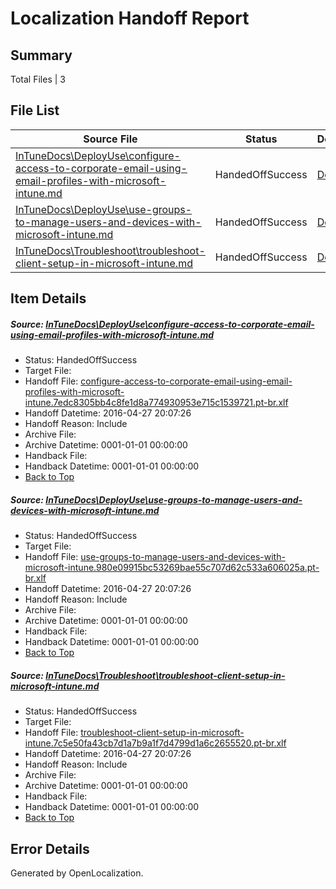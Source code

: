 # <a name='report-top'></a> Localization Handoff Report

## Summary
 Total Files | 3

## File List
 Source File | Status | Details 
 ----------- | ------ | ------- 
 [InTuneDocs\DeployUse\configure-access-to-corporate-email-using-email-profiles-with-microsoft-intune.md](https://github.com/Microsoft/IntuneDocs-pr/blob/40afa8bd45f6c7c141af8619460fe4a4f7eabced/InTuneDocs/DeployUse/configure-access-to-corporate-email-using-email-profiles-with-microsoft-intune.md) | HandedOffSuccess | [Details](#cce03dfd821efc0bfdce74e0799f8b52bfea1fd318)
 [InTuneDocs\DeployUse\use-groups-to-manage-users-and-devices-with-microsoft-intune.md](https://github.com/Microsoft/IntuneDocs-pr/blob/6e8ab8f685415f50098dcbfd60364c837d1e91c1/InTuneDocs/DeployUse/use-groups-to-manage-users-and-devices-with-microsoft-intune.md) | HandedOffSuccess | [Details](#8171cfb1aa7143019f7d6fdf35f2107aeb05a6a7267)
 [InTuneDocs\Troubleshoot\troubleshoot-client-setup-in-microsoft-intune.md](https://github.com/Microsoft/IntuneDocs-pr/blob/5a5d577f91c89975e1ced72cc47862a40991ee38/InTuneDocs/Troubleshoot/troubleshoot-client-setup-in-microsoft-intune.md) | HandedOffSuccess | [Details](#3621fd90abb93dcc6969f091272fde45347a06c81099)

## Item Details
##### <a name='cce03dfd821efc0bfdce74e0799f8b52bfea1fd318'></a> Source: [InTuneDocs\DeployUse\configure-access-to-corporate-email-using-email-profiles-with-microsoft-intune.md](https://github.com/Microsoft/IntuneDocs-pr/blob/40afa8bd45f6c7c141af8619460fe4a4f7eabced/InTuneDocs/DeployUse/configure-access-to-corporate-email-using-email-profiles-with-microsoft-intune.md)
* Status: HandedOffSuccess
* Target File: 
* Handoff File: [configure-access-to-corporate-email-using-email-profiles-with-microsoft-intune.7edc8305bb4c8fe1d8a774930953e715c1539721.pt-br.xlf](https://github.com/Microsoft/EM.handoff/blob/c03ad3ecab97fd5894bbe609aa1029bb6b0327a1/ol-handoff/Microsoft/IntuneDocs-pr.pt-br/master/configure-access-to-corporate-email-using-email-profiles-with-microsoft-intune.7edc8305bb4c8fe1d8a774930953e715c1539721.pt-br.xlf)
* Handoff Datetime: 2016-04-27 20:07:26
* Handoff Reason: Include
* Archive File: 
* Archive Datetime: 0001-01-01 00:00:00
* Handback File: 
* Handback Datetime: 0001-01-01 00:00:00
* [Back to Top](#report-top)

##### <a name='8171cfb1aa7143019f7d6fdf35f2107aeb05a6a7267'></a> Source: [InTuneDocs\DeployUse\use-groups-to-manage-users-and-devices-with-microsoft-intune.md](https://github.com/Microsoft/IntuneDocs-pr/blob/6e8ab8f685415f50098dcbfd60364c837d1e91c1/InTuneDocs/DeployUse/use-groups-to-manage-users-and-devices-with-microsoft-intune.md)
* Status: HandedOffSuccess
* Target File: 
* Handoff File: [use-groups-to-manage-users-and-devices-with-microsoft-intune.980e09915bc53269bae55c707d62c533a606025a.pt-br.xlf](https://github.com/Microsoft/EM.handoff/blob/c03ad3ecab97fd5894bbe609aa1029bb6b0327a1/ol-handoff/Microsoft/IntuneDocs-pr.pt-br/master/use-groups-to-manage-users-and-devices-with-microsoft-intune.980e09915bc53269bae55c707d62c533a606025a.pt-br.xlf)
* Handoff Datetime: 2016-04-27 20:07:26
* Handoff Reason: Include
* Archive File: 
* Archive Datetime: 0001-01-01 00:00:00
* Handback File: 
* Handback Datetime: 0001-01-01 00:00:00
* [Back to Top](#report-top)

##### <a name='3621fd90abb93dcc6969f091272fde45347a06c81099'></a> Source: [InTuneDocs\Troubleshoot\troubleshoot-client-setup-in-microsoft-intune.md](https://github.com/Microsoft/IntuneDocs-pr/blob/5a5d577f91c89975e1ced72cc47862a40991ee38/InTuneDocs/Troubleshoot/troubleshoot-client-setup-in-microsoft-intune.md)
* Status: HandedOffSuccess
* Target File: 
* Handoff File: [troubleshoot-client-setup-in-microsoft-intune.7c5e50fa43cb7d1a7b9a1f7d4799d1a6c2655520.pt-br.xlf](https://github.com/Microsoft/EM.handoff/blob/c03ad3ecab97fd5894bbe609aa1029bb6b0327a1/ol-handoff/Microsoft/IntuneDocs-pr.pt-br/master/troubleshoot-client-setup-in-microsoft-intune.7c5e50fa43cb7d1a7b9a1f7d4799d1a6c2655520.pt-br.xlf)
* Handoff Datetime: 2016-04-27 20:07:26
* Handoff Reason: Include
* Archive File: 
* Archive Datetime: 0001-01-01 00:00:00
* Handback File: 
* Handback Datetime: 0001-01-01 00:00:00
* [Back to Top](#report-top)


## Error Details

Generated by OpenLocalization.
